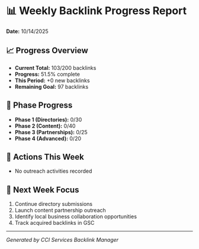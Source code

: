 # 📊 Weekly Backlink Progress Report

**Date:** 10/14/2025

## 📈 Progress Overview
- **Current Total:** 103/200 backlinks
- **Progress:** 51.5% complete
- **This Period:** +0 new backlinks
- **Remaining Goal:** 97 backlinks

## 🎯 Phase Progress
- **Phase 1 (Directories):** 0/30
- **Phase 2 (Content):** 0/40  
- **Phase 3 (Partnerships):** 0/25
- **Phase 4 (Advanced):** 0/20

## 📝 Actions This Week
- No outreach activities recorded

## 🔄 Next Week Focus
1. Continue directory submissions
2. Launch content partnership outreach
3. Identify local business collaboration opportunities
4. Track acquired backlinks in GSC

---
*Generated by CCI Services Backlink Manager*
